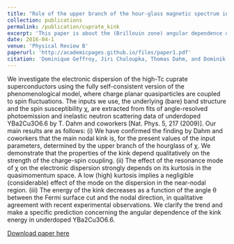 ```yaml
---
title: "Role of the upper branch of the hour-glass magnetic spectrum in the formation of the main kink in the electronic dispersion of high-Tc cuprate superconductors"
collection: publications
permalink: /publication/cuprate_kink
excerpt: 'This paper is about the (Brillouin zone) angular dependence of the energy of the kink in the electronic dispersion of cuprate high-temperature superconductors.'
date: 2016-04-1
venue: 'Physical Review B'
paperurl: 'http://academicpages.github.io/files/paper1.pdf'
citation: 'Dominique Geffroy, Jirı Chaloupka, Thomas Dahm, and Dominik Munzar (2016). &quot;Role of the upper branch of the hour-glass magnetic spectrum in the formation of the main kink in the electronic dispersion of high-Tc cuprate superconductors.&quot; <i>PRB 93</i>. 144501 (2016).'
---
```


We investigate the electronic dispersion of the high-Tc cuprate superconductors using the fully self-consistent
version of the phenomenological model, where charge planar quasiparticles are coupled to spin fluctuations.
The inputs we use, the underlying (bare) band structure and the spin susceptibility χ, are extracted from fits of
angle-resolved photoemission and inelastic neutron scattering data of underdoped YBa2Cu3O6.6 by T. Dahm and
coworkers [Nat. Phys. 5, 217 (2009)]. Our main results are as follows: (i) We have confirmed the finding by Dahm
and coworkers that the main nodal kink is, for the present values of the input parameters, determined by the upper
branch of the hourglass of χ. We demonstrate that the properties of the kink depend qualitatively on the strength of
the charge-spin coupling. (ii) The effect of the resonance mode of χ on the electronic dispersion strongly depends
on its kurtosis in the quasimomentum space. A low (high) kurtosis implies a negligible (considerable) effect of
the mode on the dispersion in the near-nodal region. (iii) The energy of the kink decreases as a function of the
angle θ between the Fermi surface cut and the nodal direction, in qualitative agreement with recent experimental
observations. We clarify the trend and make a specific prediction concerning the angular dependence of the kink
energy in underdoped YBa2Cu3O6.6.

[Download paper here](http://academicpages.github.io/files/PhysRevB_93_144501.pdf)